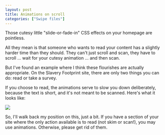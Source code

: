 ```yaml
---
layout: post
title: Animations on scroll
categories: ["Swipe files"]
---
```


Those cutesy little "slide-or-fade-in" CSS effects on your homepage are pointless.

All they mean is that someone who wants to read your content has a slightly harder time than they should. They can't just scroll and scan, they have to scroll ... wait for your cutesy animation ... and then scan.

But I've found an example where I think these flourishes are actually appropriate. On the Slavery Footprint site, there are only two things you can do: read or take a survey.

If you choose to read, the animations serve to slow you down deliberately, because the text is short, and it's not meant to be scanned. Here's what it looks like:

<a href="https://www.loom.com/share/2a2eb0ebd7ac488b94b2b6dfcc69aeed"> <img src="https://cdn.loom.com/sessions/thumbnails/2a2eb0ebd7ac488b94b2b6dfcc69aeed-with-play.gif"> </a>

So, I'll walk back my position on this, just a bit. If you have a section of your site where the only action available is to read (not skim or scan!), you may use animations. Otherwise, please get rid of them.

